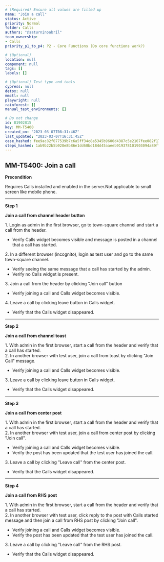 ```yaml
---
# (Required) Ensure all values are filled up
name: "Join a call"
status: Active
priority: Normal
folder: Calls
authors: "@saturninoabril"
team_ownership: 
- Calls
priority_p1_to_p4: P2 - Core Functions (Do core functions work?)

# (Optional)
location: null
component: null
tags: []
labels: []

# (Optional) Test type and tools
cypress: null
detox: null
mmctl: null
playwright: null
rainforest: []
manual_test_environments: []

# Do not change
id: 81902815
key: MM-T5400
created_on: "2023-03-07T08:31:46Z"
last_updated: "2023-03-07T16:31:45Z"
case_hashed: fee9ac82f077539b7c6a5ff34c8a5345b9600d4387c5e2107fee082f17281dfd0260459e3d1decd57e2ac23d81752050
steps_hashed: 1ab9b22b5b928e8b86e1dd60bd184d45aaeeb919378101903094a89ffaaa017b1a8b90295c0bc3d5e37ede0824f5bcc6
---
```


<!-- (Auto-generated) Based on frontmatter's "key" and "name" -->

## MM-T5400: Join a call

**Precondition**

Requires Calls installed and enabled in the server.Not applicable to small screen like mobile phone.

---

**Step 1**

**Join a call from channel header button**

1\. Login as admin in the first browser, go to town-square channel and start a call from the header.

- Verify Calls widget becomes visible and message is posted in a channel that a call has started.

2\. In a different browser (incognito), login as test user and go to the same town-square channel.

- Verify seeing the same message that a call has started by the admin.
- Verify no Calls widget is present.

3\. Join a call from the header by clicking "Join call" button

- Verify joining a call and Calls widget becomes visible.

4\. Leave a call by clicking leave button in Calls widget.

- Verify that the Calls widget disappeared.

---

**Step 2**

**Join a call from channel toast**

1\. With admin in the first browser, start a call from the header and verify that a call has started.\
2\. In another browser with test user, join a call from toast by clicking "Join Call" message.

- Verify joining a call and Calls widget becomes visible.

3\. Leave a call by clicking leave button in Calls widget.

- Verify that the Calls widget disappeared.

---

**Step 3**

**Join a call from center post**

1\. With admin in the first browser, start a call from the header and verify that a call has started.\
2\. In another browser with test user, join a call from center post by clicking "Join call".

- Verify joining a call and Calls widget becomes visible.
- Verify the post has been updated that the test user has joined the call.

3\. Leave a call by clicking "Leave call" from the center post.

- Verify that the Calls widget disappeared.

---

**Step 4**

**Join a call from RHS post**

1\. With admin in the first browser, start a call from the header and verify that a call has started.\
2\. In another browser with test user, click reply to the post with Calls started message and then join a call from RHS post by clicking "Join call".

- Verify joining a call and Calls widget becomes visible.
- Verify the post has been updated that the test user has joined the call.

3\. Leave a call by clicking "Leave call" from the RHS post.

- Verify that the Calls widget disappeared.
